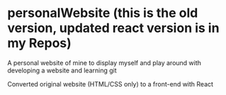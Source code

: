 # personalWebsite (this is the old version, updated react version is in my Repos)
A personal website of mine to display myself and play around with developing a website and learning git

Converted original website (HTML/CSS only) to a front-end with React

